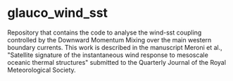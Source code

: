 # glauco_wind_sst
Repository that contains the code to analyse the wind-sst coupling controlled by the Downward Momentum Mixing over the main western boundary currents.
This work is described in the manuscript Meroni et al., "Satellite signature of the instantaneous wind response to mesoscale oceanic thermal structures" submitted to the Quarterly Journal of the Royal Meteorological Society.


